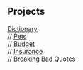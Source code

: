 ## Projects

[Dictionary](https://quizzical-williams-4ab5f8.netlify.app/)\
// [Pets](https://keen-goodall-0e2491.netlify.app/)\
// [Budget](https://relaxed-curran-550521.netlify.app/)\
// [Insurance](https://goofy-hamilton-701326.netlify.app)\
// [Breaking Bad Quotes](https://eager-almeida-6fc326.netlify.app)
